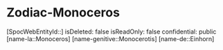 ﻿---
type: Zodiac
tags:
- astro/Zodiac

---

# Zodiac-Monoceros

[SpocWebEntityId::]
isDeleted: false
isReadOnly: false
confidential: public
[name-la::Monoceros]
[name-genitive::Monocerotis]
[name-de::Einhorn]
